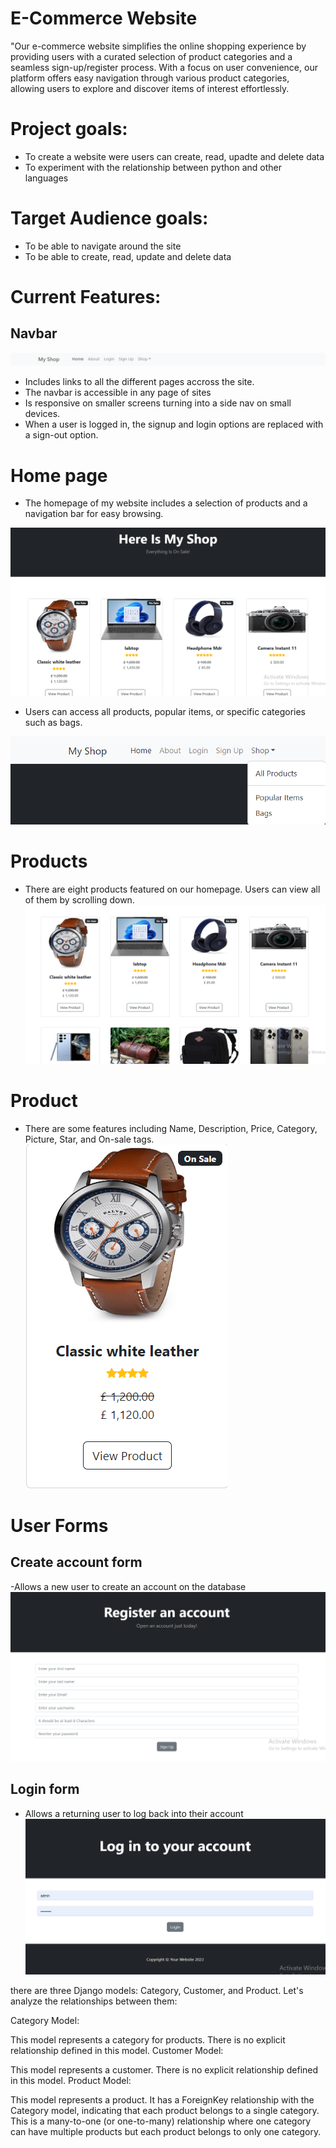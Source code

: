 # E-Commerce Website

"Our e-commerce website simplifies the online shopping experience by providing users with a curated selection of product categories and a seamless sign-up/register process. With a focus on user convenience, our platform offers easy navigation through various product categories, allowing users to explore and discover items of interest effortlessly.

# Project goals:

- To create a website were users can create, read, upadte and delete data
- To experiment with the relationship between python and other languages

# Target Audience goals:

- To be able to navigate around the site
- To be able to create, read, update and delete data

# Current Features:

## Navbar

![Adding dos](./digikala/images/Navbarr.png)

- Includes links to all the different pages accross the site.
- The navbar is accessible in any page of sites
- Is responsive on smaller screens turning into a side nav on small devices.
- When a user is logged in, the signup and login options are replaced with a sign-out option.

# Home page

- The homepage of my website includes a selection of products and a navigation bar for easy browsing.

![Adding dos](./digikala/images/home-page.png)

- Users can access all products, popular items, or specific categories such as bags.

![Adding dos](./digikala/images/Untitled.png)

# Products

- There are eight products featured on our homepage. Users can view all of them by scrolling down.
  ![Adding dos](./digikala/images/Products.png)

# Product

- There are some features including Name, Description, Price, Category, Picture, Star, and On-sale tags.
  ![Adding dos](./digikala/images/Product.png)

# User Forms

## Create account form

-Allows a new user to create an account on the database
![Adding dos](./digikala/images/Form.png)

## Login form

- Allows a returning user to log back into their account
  ![Adding dos](./digikala/images/login.png)

there are three Django models: Category, Customer, and Product. Let's analyze the relationships between them:

Category Model:

This model represents a category for products.
There is no explicit relationship defined in this model.
Customer Model:

This model represents a customer.
There is no explicit relationship defined in this model.
Product Model:

This model represents a product.
It has a ForeignKey relationship with the Category model, indicating that each product belongs to a single category. This is a many-to-one (or one-to-many) relationship where one category can have multiple products but each product belongs to only one category.
